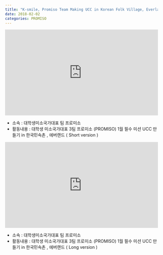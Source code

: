 ```yaml
---
title: "K-smile, Promiso Team Making UCC in Korean Folk Village, Everland"
date: 2018-02-02
categories: PROMISO
---
```


<div style="width:100%; position:relative; padding-bottom: 56.25%;">
<iframe width="100%" height="100%" style="position:absolute;" src="https://www.youtube.com/embed/CLbAFmXihbE" frameborder="0" allowfullscreen></iframe>
</div>
  
* 소속 : 대학생미소국가대표 팀 프로미소
* 활동내용 : 대학생 미소국가대표 3팀 프로미소 (PROMISO) 1월 필수 미션 UCC 만들기 in 한국민속촌 , 에버랜드 ( Short version )


<div style="width:100%; position:relative; padding-bottom: 56.25%;">
<iframe width="100%" height="100%" style="position:absolute;" src="https://www.youtube.com/embed/L4W7BOEYw4o" frameborder="0" allowfullscreen></iframe>
</div>
  
* 소속 : 대학생미소국가대표 팀 프로미소
* 활동내용 : 대학생 미소국가대표 3팀 프로미소 (PROMISO) 1월 필수 미션 UCC 만들기 in 한국민속촌 , 에버랜드 ( Long version )
